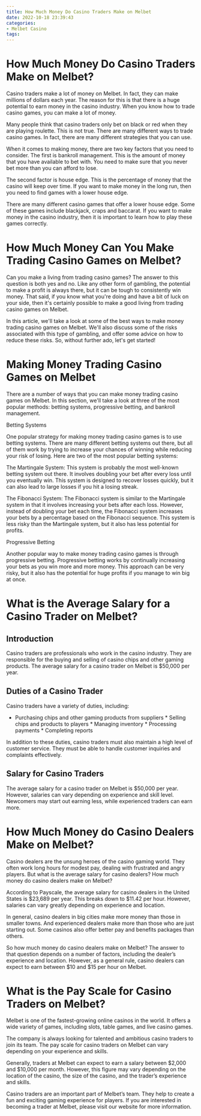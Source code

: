 ```yaml
---
title: How Much Money Do Casino Traders Make on Melbet
date: 2022-10-18 23:39:43
categories:
- Melbet Casino
tags:
---
```



#  How Much Money Do Casino Traders Make on Melbet?

Casino traders make a lot of money on Melbet. In fact, they can make millions of dollars each year. The reason for this is that there is a huge potential to earn money in the casino industry. When you know how to trade casino games, you can make a lot of money.

Many people think that casino traders only bet on black or red when they are playing roulette. This is not true. There are many different ways to trade casino games. In fact, there are many different strategies that you can use.

When it comes to making money, there are two key factors that you need to consider. The first is bankroll management. This is the amount of money that you have available to bet with. You need to make sure that you never bet more than you can afford to lose.

The second factor is house edge. This is the percentage of money that the casino will keep over time. If you want to make money in the long run, then you need to find games with a lower house edge.

There are many different casino games that offer a lower house edge. Some of these games include blackjack, craps and baccarat. If you want to make money in the casino industry, then it is important to learn how to play these games correctly.

#  How Much Money Can You Make Trading Casino Games on Melbet?

Can you make a living from trading casino games? The answer to this question is both yes and no. Like any other form of gambling, the potential to make a profit is always there, but it can be tough to consistently win money. That said, if you know what you're doing and have a bit of luck on your side, then it's certainly possible to make a good living from trading casino games on Melbet.

In this article, we'll take a look at some of the best ways to make money trading casino games on Melbet. We'll also discuss some of the risks associated with this type of gambling, and offer some advice on how to reduce these risks. So, without further ado, let's get started!

# Making Money Trading Casino Games on Melbet

There are a number of ways that you can make money trading casino games on Melbet. In this section, we'll take a look at three of the most popular methods: betting systems, progressive betting, and bankroll management.

Betting Systems

One popular strategy for making money trading casino games is to use betting systems. There are many different betting systems out there, but all of them work by trying to increase your chances of winning while reducing your risk of losing. Here are two of the most popular betting systems:

The Martingale System: This system is probably the most well-known betting system out there. It involves doubling your bet after every loss until you eventually win. This system is designed to recover losses quickly, but it can also lead to large losses if you hit a losing streak.

The Fibonacci System: The Fibonacci system is similar to the Martingale system in that it involves increasing your bets after each loss. However, instead of doubling your bet each time, the Fibonacci system increases your bets by a percentage based on the Fibonacci sequence. This system is less risky than the Martingale system, but it also has less potential for profits.

Progressive Betting

Another popular way to make money trading casino games is through progressive betting. Progressive betting works by continually increasing your bets as you win more and more money. This approach can be very risky, but it also has the potential for huge profits if you manage to win big at once.










#  What is the Average Salary for a Casino Trader on Melbet?

## Introduction

Casino traders are professionals who work in the casino industry. They are responsible for the buying and selling of casino chips and other gaming products. The average salary for a casino trader on Melbet is $50,000 per year.

## Duties of a Casino Trader

Casino traders have a variety of duties, including:

* Purchasing chips and other gaming products from suppliers * Selling chips and products to players * Managing inventory * Processing payments * Completing reports

In addition to these duties, casino traders must also maintain a high level of customer service. They must be able to handle customer inquiries and complaints effectively.

## Salary for Casino Traders

The average salary for a casino trader on Melbet is $50,000 per year. However, salaries can vary depending on experience and skill level. Newcomers may start out earning less, while experienced traders can earn more.

#  How Much Money do Casino Dealers Make on Melbet?

Casino dealers are the unsung heroes of the casino gaming world. They often work long hours for modest pay, dealing with frustrated and angry players. But what is the average salary for casino dealers? How much money do casino dealers make on Melbet?

According to Payscale, the average salary for casino dealers in the United States is $23,689 per year. This breaks down to $11.42 per hour. However, salaries can vary greatly depending on experience and location.

In general, casino dealers in big cities make more money than those in smaller towns. And experienced dealers make more than those who are just starting out. Some casinos also offer better pay and benefits packages than others.

So how much money do casino dealers make on Melbet? The answer to that question depends on a number of factors, including the dealer’s experience and location. However, as a general rule, casino dealers can expect to earn between $10 and $15 per hour on Melbet.

#  What is the Pay Scale for Casino Traders on Melbet?

Melbet is one of the fastest-growing online casinos in the world. It offers a wide variety of games, including slots, table games, and live casino games.

The company is always looking for talented and ambitious casino traders to join its team. The pay scale for casino traders on Melbet can vary depending on your experience and skills.

Generally, traders at Melbet can expect to earn a salary between $2,000 and $10,000 per month. However, this figure may vary depending on the location of the casino, the size of the casino, and the trader’s experience and skills.

Casino traders are an important part of Melbet’s team. They help to create a fun and exciting gaming experience for players. If you are interested in becoming a trader at Melbet, please visit our website for more information.